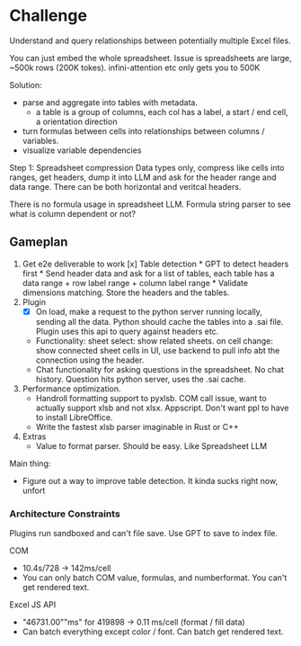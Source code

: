 # Challenge
Understand and query relationships between potentially multiple Excel files. 

You can just embed the whole spreadsheet. Issue is spreadsheets are large, ~500k rows (200K tokes). infini-attention etc only gets you to 500K

Solution: 
- parse and aggregate into tables with metadata.
    - a table is a group of columns, each col has a label, a start / end cell, a orientation direction
- turn formulas between cells into relationships between columns / variables. 
- visualize variable dependencies

Step 1: Spreadsheet compression
Data types only, compress like cells into ranges, get headers, dump it into LLM and ask for the header range and data range. There can be both horizontal and veritcal headers. 

There is no formula usage in spreadsheet LLM. Formula string parser to see what is column dependent or not?

## Gameplan
1. Get e2e deliverable to work
    [x] Table detection
        * GPT to detect headers first
        * Send header data and ask for a list of tables, each table has a data range + row label range + column label range 
        * Validate dimensions matching. Store the headers and the tables. 
2. Plugin
    - [x] On load, make a request to the python server running locally, sending all the data. Python should cache the tables into a .sai file. Plugin uses this api to query against headers etc.
    - Functionality: sheet select: show related sheets. on cell change: show connected sheet cells in UI, use backend to pull info abt the connection using the header. 
    - Chat functionality for asking questions in the spreadsheet. No chat history. Question hits python server, uses the .sai cache. 
2.  Performance optimization.
    - Handroll formatting support to pyxlsb. COM call issue, want to actually support xlsb and not xlsx. Appscript. Don't want ppl to have to install LibreOffice. 
    - Write the fastest xlsb parser imaginable in Rust or C++
3. Extras
    - Value to format parser. Should be easy. Like Spreadsheet LLM

Main thing:
- Figure out a way to improve table detection. It kinda sucks right now, unfort

### Architecture Constraints
Plugins run sandboxed and can't file save. Use GPT to save to index file. 

COM
- 10.4s/728 -> 142ms/cell
- You can only batch COM value, formulas, and numberformat. You can't get rendered text.

Excel JS API
- "46731.00""ms" for 419898 -> 0.11 ms/cell (format / fill data)
- Can batch everything except color / font. Can batch get rendered text. 

